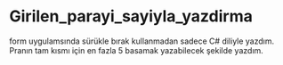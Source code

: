 # Girilen_parayi_sayiyla_yazdirma

form uygulamsında sürükle bırak kullanmadan sadece C# diliyle yazdım.
Pranın tam kısmı için en fazla 5 basamak yazabilecek şekilde yazdım.
